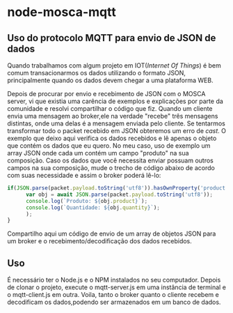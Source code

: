 # node-mosca-mqtt
## Uso do protocolo MQTT para envio de JSON de dados

Quando trabalhamos com algum projeto em IOT(_Internet Of Things_) é bem comum transacionarmos os dados utilizando o formato JSON, principalmente quando os dados devem chegar a uma plataforma WEB.

Depois de procurar por envio e recebimento de JSON com o MOSCA server, vi que existia uma carência de exemplos e explicações por parte da comunidade e resolvi compartilhar o código que fiz. 
Quando um cliente envia uma mensagem ao broker,ele na verdade "recebe" três mensagens distintas, onde uma delas é a mensagem enviada pelo cliente. Se tentarmos transformar todo o packet recebido em JSON obteremos um erro de _cast_. O exemplo que deixo aqui verifica os dados recebidos e lê apenas o objeto que contém os dados que eu quero. No meu caso, uso de exemplo um array JSON onde cada um contém um campo "produto" na sua composição. Caso os dados que você necessita enviar possuam outros campos na sua composição, mude o trecho de código abaixo de acordo com suas necessidade e assim o broker poderá lê-lo:
```javascript
if(JSON.parse(packet.payload.toString('utf8')).hasOwnProperty('product')){
      var obj = await JSON.parse(packet.payload.toString('utf8'));
      console.log(`Produto: ${obj.product}`);
      console.log(`Quantidade: ${obj.quantity}`);
      );
}
```

Compartilho aqui um código de envio de um array de objetos JSON para um broker e o recebimento/decodificação dos dados recebidos.

## Uso
É necessário ter o Node.js e o NPM instalados no seu computador.
Depois de clonar o projeto, execute o mqtt-server.js em uma instância de terminal e o mqtt-client.js em outra.
Voila, tanto o broker quanto o cliente recebem e decodificam os dados,podendo ser armazenados em um banco de dados.
